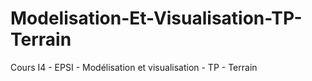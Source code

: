 # Modelisation-Et-Visualisation-TP-Terrain
Cours I4 - EPSI - Modélisation et visualisation - TP - Terrain
